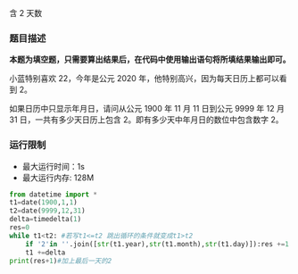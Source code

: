 含 2 天数

### 题目描述

**本题为填空题，只需要算出结果后，在代码中使用输出语句将所填结果输出即可。**

小蓝特别喜欢 22，今年是公元 2020 年，他特别高兴，因为每天日历上都可以看到 2。

如果日历中只显示年月日，请问从公元 1900 年 11 月 11 日到公元 9999 年 12 月 31 日，一共有多少天日历上包含 2。即有多少天中年月日的数位中包含数字 2。

### 运行限制

- 最大运行时间：1s
- 最大运行内存: 128M



```python
from datetime import *
t1=date(1900,1,1)
t2=date(9999,12,31)
delta=timedelta(1)
res=0
while t1<t2: #若写t1<=t2 跳出循环的条件就变成t1>t2
    if '2'in ''.join([str(t1.year),str(t1.month),str(t1.day)]):res +=1 #怎么判断日期对象有无2
    t1 +=delta
print(res+1)#加上最后一天的2
```

